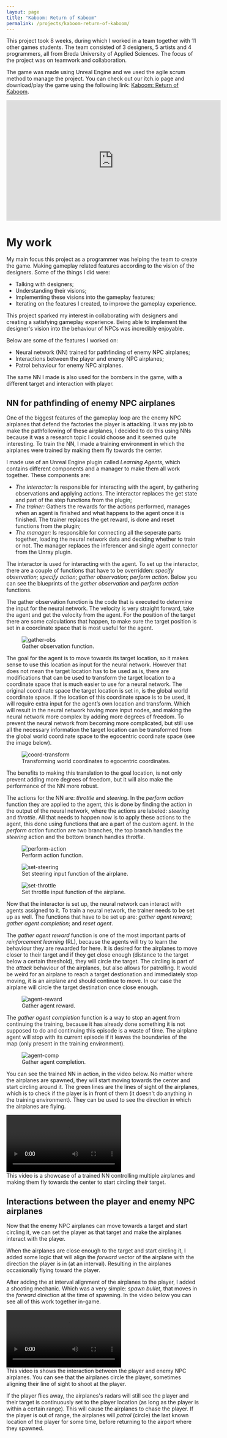 ```yaml
---
layout: page
title: "Kaboom: Return of Kaboom"
permalink: /projects/kaboom-return-of-kaboom/
---
```


<link rel="stylesheet" href="/assets/css/links.css">
<link rel="stylesheet" href="/assets/css/videos.css">
<link rel="stylesheet" href="/assets/css/images.css">

This project took 8 weeks, during which I worked in a team together with 11 other games students. The team consisted of 3 designers, 5 artists and 4 programmers, all from Breda University of Applied Sciences. The focus of the project was on teamwork and collaboration.

The game was made using Unreal Engine and we used the agile scrum method to manage the project. You can check out our itch.io page and download/play the game using the following link: <a href="https://buas.itch.io/team-ginger" target="_blank" rel="noopener noreferrer">Kaboom: Return of Kaboom</a>.


<div class="youtube-video-container">
  <iframe width="560" height="315" src="https://www.youtube.com/embed/zk-24I7OJf8" frameborder="0" allowfullscreen></iframe>
</div>

# My work
My main focus this project as a programmer was helping the team to create the game. Making gameplay related features according to the vision of the designers. Some of the things I did were:
- Talking with designers;
- Understanding their visions;
- Implementing these visions into the gameplay features;
- Iterating on the features I created, to improve the gameplay experience.

This project sparked my interest in collaborating with designers and creating a satisfying gameplay experience. Being able to implement the designer's vision into the behaviour of NPCs was incredibly enjoyable.

Below are some of the features I worked on:
- Neural network (NN) trained for pathfinding of enemy NPC airplanes;
- Interactions between the player and enemy NPC airplanes;
- Patrol behaviour for enemy NPC airplanes.

The same NN I made is also used for the bombers in the game, with a different target and interaction with player.

## NN for pathfinding of enemy NPC airplanes

One of the biggest features of the gameplay loop are the enemy NPC airplanes that defend the factories the player is attacking. It was my job to make the pathfollowing of these airplanes, I decided to do this using NNs because it was a research topic I could choose and it seemed quite interesting. To train the NN, I made a training environment in which the airplanes were trained by making them fly towards the center. 

I made use of an Unreal Engine plugin called *Learning Agents*, which contains different components and a manager to make them all work together. These components are:
- *The interactor:* Is responsible for interacting with the agent, by gathering observations and applying actions. The interactor replaces the get state and part of the step functions from the plugin;
- *The trainer:* Gathers the rewards for the actions performed, manages when an agent is finished and what happens to the agent once it is finished. The trainer replaces the get reward, is done and reset functions from the plugin;
- *The manager:* Is responsible for connecting all the seperate parts together, loading the neural network data and deciding whether to train or not. The manager replaces the inferencer and single agent connector from the Unray plugin.

The interactor is used for interacting with the agent. To set up the interactor, there are a couple of functions that have to be overridden: *specify observation*; *specify action*; *gather observation*; *perform action*. Below you can see the blueprints of the *gather observation* and *perform action* functions. 

The gather observation function is the code that is executed to determine the input for the neural network. The velocity is very straight forward, take the agent and get the velocity from the agent. For the position of the target there are some calculations that happen, to make sure the target position is set in a coordinate space that is most useful for the agent.

<figure>
  <img src="assets/images/kaboom/GatherObservation.png" alt="gather-obs">
  <figcaption>Gather observation function.</figcaption>
</figure>

The goal for the agent is to move towards its target location, so it makes sense to use this location as input for the neural network. However that does not mean the target location has to be used as is, there are modifications that can be used to transform the target location to a coordinate space that is much easier to use for a neural network. The original coordinate space the target location is set in, is the global world coordinate space. If the location of this coordinate space is to be used, it will require extra input for the agent’s own location and transform. Which will result in the neural network having more input nodes, and making the neural network more complex by adding more degrees of freedom. To prevent the neural network from becoming more complicated, but still use all the necessary information the target location can be transformed from the global world coordinate space to the egocentric coordinate space (see the image below).

<figure>
  <img src="assets/images/kaboom/CoordinatesTransformation.png" alt="coord-transform">
  <figcaption>Transforming world coordinates to egocentric coordinates.</figcaption>
</figure>

The benefits to making this translation to the goal location, is not only prevent adding more degrees of freedom, but it will also make the performance of the NN more robust.

The actions for the NN are: *throttle* and *steering*. In the *perform action* function they are applied to the agent, this is done by finding the action in the output of the neural network, where the actions are labeled: *steering* and *throttle*. All that needs to happen now is to apply these actions to the agent, this done using functions that are a part of the custom agent. In the *perform action* function are two branches, the top branch handles the *steering* action and the bottom branch handles *throtlle*.

<figure>
  <img src="assets/images/kaboom/PerformAction.png" alt="perform-action">
  <figcaption>Perform action function.</figcaption>
</figure>

<figure>
  <img src="assets/images/kaboom/SetSteeringInput.png" alt="set-steering">
  <figcaption>Set steering input function of the airplane.</figcaption>
</figure>

<figure>
  <img src="assets/images/kaboom/SetThrottleInput.png" alt="set-throttle">
  <figcaption> Set throttle input function of the airplane.</figcaption>
</figure>

Now that the interactor is set up, the neural network can interact with agents assigned to it. To train a neural network, the trainer needs to be set up as well. The functions that have to be set up are: *gather agent reward*; *gather agent completion*; and *reset agent*.

The *gather agent reward* function is one of the most important parts of *reinforcement learning* (RL), because the agents will try to learn the behaviour they are rewarded for here. It is desired for the airplanes to move closer to their target and if they get close enough (distance to the target below a certain threshold), they will circle the target. The circling is part of the *attack* behaviour of the airplanes, but also allows for patrolling. It would be weird for an airplane to reach a target destionation and immediately stop moving, it is an airplane and should continue to move. In our case the airplane will circle the target destination once close enough. 

<figure>
  <img src="assets/images/kaboom/GatherAgentReward.png" alt="agent-reward">
  <figcaption>Gather agent reward.</figcaption>
</figure>

The *gather agent completion* function is a way to stop an agent from continuing the training, because it has already done something it is not supposed to do and continuing this episode is a waste of time. The airplane agent will stop with its current episode if it leaves the boundaries of the map (only present in the training environment).

<figure>
  <img src="assets/images/kaboom/GatherAgentCompletion.png" alt="agent-comp">
  <figcaption>Gather agent completion.</figcaption>
</figure>

You can see the trained NN in action, in the video below. No matter where the airplanes are spawned, they will start moving towards the center and start circling around it. The green lines are the lines of sight of the airplanes, which is to check if the player is in front of them (it doesn't do anything in the training environment). They can be used to see the direction in which the airplanes are flying.

<div class="video-container">
  <video controls>
    <source src="/assets/videos/trained_NN_airplanes.mp4" type="video/mp4">
    Your browser does not support the video tag.
  </video>
  <figcaption>
    This video is a showcase of a trained NN controlling multiple airplanes and making them fly towards the center to start circling their target.
  </figcaption>
</div>

## Interactions between the player and enemy NPC airplanes

Now that the enemy NPC airplanes can move towards a target and start circling it, we can set the player as that target and make the airplanes interact with the player.

When the airplanes are close enough to the target and start circling it, I added some logic that will align the *forward* vector of the airplane with the direction the player is in (at an interval). Resulting in the airplanes occasionally flying toward the player.

After adding the at interval alignment of the airplanes to the player, I added a shooting mechanic. Which was a very simple: *spawn bullet*, that moves in the *forward* direction at the time of spawning. In the video below you can see all of this work together in-game.

<div class="video-container">
  <video controls>
    <source src="/assets/videos/airplanes_interaction.mp4" type="video/mp4">
    Your browser does not support the video tag.
  </video>
  <figcaption>
    This video is shows the interaction between the player and enemy NPC airplanes. You can see that the airplanes circle the player, sometimes aligning their line of sight to shoot at the player.
  </figcaption>
</div>

If the player flies away, the airplanes's radars will still see the player and their target is continuously set to the player location (as long as the player is within a certain range). This will cause the airplanes to chase the player. If the player is out of range, the airplanes will *patrol* (circle) the last known location of the player for some time, before returning to the airport where they spawned.
